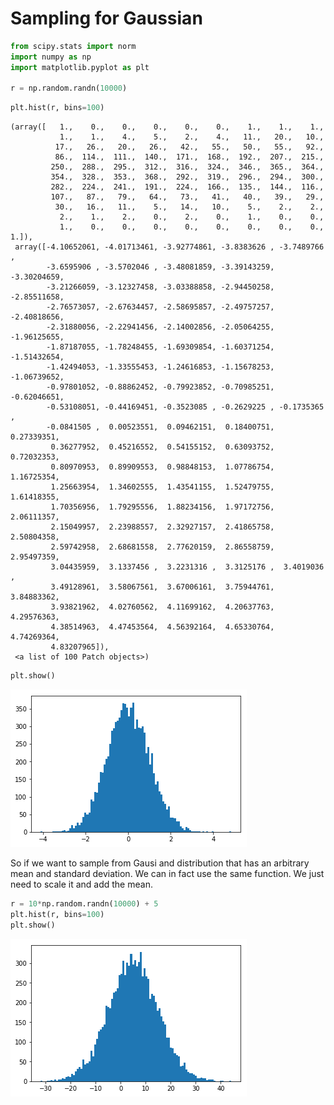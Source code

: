 
# Sampling for Gaussian


```python
from scipy.stats import norm
import numpy as np
import matplotlib.pyplot as plt

r = np.random.randn(10000)
```


```python
plt.hist(r, bins=100)
```




    (array([   1.,    0.,    0.,    0.,    0.,    0.,    1.,    1.,    1.,
               1.,    1.,    4.,    5.,    2.,    4.,   11.,   20.,   10.,
              17.,   26.,   20.,   26.,   42.,   55.,   50.,   55.,   92.,
              86.,  114.,  111.,  140.,  171.,  168.,  192.,  207.,  215.,
             250.,  288.,  295.,  312.,  316.,  324.,  346.,  365.,  364.,
             354.,  328.,  353.,  368.,  292.,  319.,  296.,  294.,  300.,
             282.,  224.,  241.,  191.,  224.,  166.,  135.,  144.,  116.,
             107.,   87.,   79.,   64.,   73.,   41.,   40.,   39.,   29.,
              30.,   16.,   11.,    5.,   14.,   10.,    5.,    2.,    2.,
               2.,    1.,    2.,    0.,    2.,    0.,    1.,    0.,    0.,
               1.,    0.,    0.,    0.,    0.,    0.,    0.,    0.,    0.,    1.]),
     array([-4.10652061, -4.01713461, -3.92774861, -3.8383626 , -3.7489766 ,
            -3.6595906 , -3.5702046 , -3.48081859, -3.39143259, -3.30204659,
            -3.21266059, -3.12327458, -3.03388858, -2.94450258, -2.85511658,
            -2.76573057, -2.67634457, -2.58695857, -2.49757257, -2.40818656,
            -2.31880056, -2.22941456, -2.14002856, -2.05064255, -1.96125655,
            -1.87187055, -1.78248455, -1.69309854, -1.60371254, -1.51432654,
            -1.42494053, -1.33555453, -1.24616853, -1.15678253, -1.06739652,
            -0.97801052, -0.88862452, -0.79923852, -0.70985251, -0.62046651,
            -0.53108051, -0.44169451, -0.3523085 , -0.2629225 , -0.1735365 ,
            -0.0841505 ,  0.00523551,  0.09462151,  0.18400751,  0.27339351,
             0.36277952,  0.45216552,  0.54155152,  0.63093752,  0.72032353,
             0.80970953,  0.89909553,  0.98848153,  1.07786754,  1.16725354,
             1.25663954,  1.34602555,  1.43541155,  1.52479755,  1.61418355,
             1.70356956,  1.79295556,  1.88234156,  1.97172756,  2.06111357,
             2.15049957,  2.23988557,  2.32927157,  2.41865758,  2.50804358,
             2.59742958,  2.68681558,  2.77620159,  2.86558759,  2.95497359,
             3.04435959,  3.1337456 ,  3.2231316 ,  3.3125176 ,  3.4019036 ,
             3.49128961,  3.58067561,  3.67006161,  3.75944761,  3.84883362,
             3.93821962,  4.02760562,  4.11699162,  4.20637763,  4.29576363,
             4.38514963,  4.47453564,  4.56392164,  4.65330764,  4.74269364,
             4.83207965]),
     <a list of 100 Patch objects>)




```python
plt.show()
```


![png](Images/output_3_0.png)


So if we want to sample from Gausi and distribution that has an arbitrary mean and standard deviation. We can in fact use the same function. We just need to scale it and add the mean.


```python
r = 10*np.random.randn(10000) + 5
plt.hist(r, bins=100)
plt.show()
```


![png](Images/output_5_0.png)

